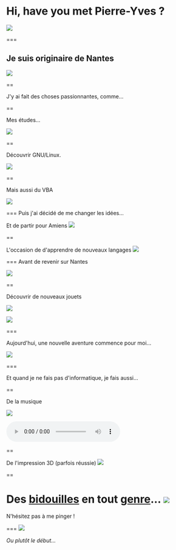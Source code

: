 # Hi, have you met Pierre-Yves ?

![](images/hello.gif)

===

## Je suis originaire de Nantes

![](images/nantes.jpg)

==

J'y ai fait des choses passionnantes, comme...

==

Mes &eacute;tudes...

![](images/etudes.gif)

==

D&eacute;couvrir GNU/Linux.

![](images/hagrid.jpg)

==

Mais aussi du VBA

![](images/vba.jpg)

===
Puis j'ai d&eacute;cid&eacute; de me changer les id&eacute;es...

Et de partir pour Amiens <!-- .element: class="fragment" data-fragment-index="1" -->
![](images/amiens.jpg) <!-- .element: class="fragment" data-fragment-index="1" -->

==

L'occasion de d'apprendre de nouveaux langages
![](images/languages.jpg)

===
Avant de revenir sur Nantes

![](images/backtonantes.jpg)

==

D&eacute;couvrir de nouveaux jouets

![](images/devops.png)

![](images/hysterical.gif)

===

Aujourd'hui, une nouvelle aventure commence pour moi...

![](images/kungfucainedesert.jpg)

===

Et quand je ne fais pas d'informatique, je fais aussi...

==

De la musique

![](images/concert.jpg)

<audio controls="controls">
  <source type="audio/mp3" src="images/scuba.mp3"></source>
  <p>Your browser does not support the video element.</p>
</audio>

==

De l'impression 3D (parfois r&eacute;ussie)
![](images/failed.gif)

==

Des [bidouilles](https://github.com/pyaillet/temperatures) en tout [genre](https://github.com/pyaillet/scan)...
![](images/rat.jpg)
===

N'h&eacute;sitez pas &agrave; me pinger !

===
![](images/end.jpg)

_Ou plut&ocirc;t le d&eacute;but..._
